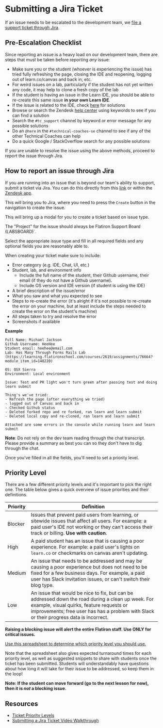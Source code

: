 # Submitting a Jira Ticket

If an issue needs to be escalated to the development team, we [file a support ticket through Jira](https://flatiron.atlassian.net/projects/TS?selectedItem=com.atlassian.jira.jira-projects-plugin%3Areport-page).

## Pre-Escalation Checklist

Since reporting an issue is a heavy load on our development team, there are steps that must be taken before reporting _any_ issue:

- Make sure you or the student (whoever is experiencing the issue) has tried fully refreshing the page, closing the IDE and reopening, logging out of learn.co/canvas and back in, etc.
- For weird issues on a lab, particularly if the student has not yet written any code, it may help to clone a fresh copy of the lab
- If the student is having an issue in the Learn IDE, you should be able to re-create this same issue **in your own Learn IDE**.
- If the issue is related to the IDE, check [here](https://docs.google.com/document/d/1QBE_VOFTu46iKQATk-dfHl-8AJfuMIowOhE9_kbFEU0/edit?ts=5df212e2&pli=1) for solutions
- Browse or search the Zendesk [help center](https://flatironschoolsupport.zendesk.com/hc/en-us) using keywords to see if you can find a solution
- Search the `#tc_support` channel by keyword or error message for any possible solutions
- Do an `@here` in the `#technical-coaches-se` channel to see if any of the other Technical Coaches can help
- Do a quick Google / StackOverflow search for any possible solutions

If you are unable to resolve the issue using the above methods, proceed to report the issue through Jira.

## How to report an issue through Jira
If you are running into an issue that is beyond our team's ability to support, submit a ticket via Jira. You can do this directly from this [link](https://flatiron.atlassian.net/projects/TS?selectedItem=com.atlassian.jira.jira-projects-plugin%3Areport-page) or within the [Zendesk app](https://docs.google.com/document/d/1-EjaOf8V0ONLhzzX236FR8cgUeCXR2xiW1yIjwNktqU/edit#bookmark=id.fg7sbt74ij2i).

This will bring you to Jira, where you need to press the `Create` button in the navigation to create the issue.

This will bring up a modal for you to create a ticket based on issue type.

The "Project" for the issue should always be Flatiron Support Board (LABSBOARD)`.

Select the appropriate issue type and fill in all required fields and any optional fields you are reasonably able to.

When creating your ticket make sure to include:

* Error category (e.g. IDE, Chat, UI, etc.)
* Student, lab, and environment info
  * Include the full name of the student, their Github username, their email (if they do not have a Github username).
  * Include OS version and IDE version (if student is using the IDE)
* A brief description of the issue/error
* What you saw and what you expected to see
* Steps to re-create the error (it's alright if it's not possible to re-create the error on your machine, but at least include the steps needed to create the error on the student's machine)
* All steps taken to try and resolve the error
* Screenshots if available

**Example**
```
Full Name: Michael Jackson
Github Username: HeeHee
Student enail: heehee@email.com
Lab: Has Many Through Forms Rails Lab (https://learning.flatironschool.com/courses/2619/assignments/76664?module_item_id=148220)

OS: OSX Sierra
Environment: Local environment

Issue: Test and PR light won't turn green after passing test and doing learn submit

Thing's we've tried:
- Refresh the page (after everything we tried)
- logged out of Canvas and back in
- Checked Github status
- Deleted forked repo and re forked, ran learn and learn submit
- Deleted local copy and re-cloned, ran learn and learn submit

Attached are some errors in the console while running learn and learn submit
```

**Note**: Do not rely on the dev team reading through the chat transcript. Please provide a summary as best you can so they don't have to dig through the chat.

Once you've filled in all the fields, you'll need to set a priority level.

## Priority Level

There are a few different priority levels and it's important to pick the right one. The table below gives a quick overview of issue priorities and their definitions.

| Priority | Definition |
| -------- | ---------- |
| Blocker | Issues that prevent paid users from learning, or sitewide issues that affect all users. For example: a paid user's IDE not working or they can't access their track or billing. **Use with caution**. |
| High | A paid student has an issue that is causing a poor experience. For example: a paid user's lights on `learn.co` or checkmarks on canvas aren't updating.
| Medium | An issue that needs to be addressed and may be causing a poor experience but does not need to be fixed for a few business days. For example, a paid user has Slack invitation issues, or can't switch their blog type.
| Low | An issue that would be nice to fix, but can be addressed down the road during a clean up week. For example, visual quirks, feature requests or improvements; free user has has a problem with Slack or their progress data is incorrect.

**Raising a blocking issue will alert the entire Flatiron staff. Use ONLY for critical issues.**

[Use this spreadsheet to determine which priority level you should use.](https://docs.google.com/a/flatironschool.com/spreadsheets/d/1_yr-CsT0hIfSEcz9vv9yjkRGWQLeKmG40SNjywphoOc/edit?usp=sharing)

Note that the spreadsheet also gives expected turnaround times for each priority level, as well as suggested snippets to share with students once the ticket has been submitted. Students will understandably have questions about how long it will take for their issue to be addressed, so keep them in the loop!

**Note: If the student can move forward (go to the next lesson for now), then it is *not* a blocking issue.**

## Resources

* [Ticket Priority Levels](https://docs.google.com/a/flatironschool.com/spreadsheets/d/1_yr-CsT0hIfSEcz9vv9yjkRGWQLeKmG40SNjywphoOc/edit?usp=sharing)
* [Submitting a Jira Ticket Video Walkthrough](https://www.youtube.com/watch?v=9LC_G99xHlY&feature=youtu.be)
